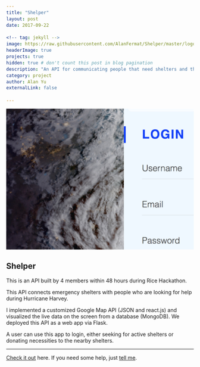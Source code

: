 ```yaml
---
title: "Shelper"
layout: post
date: 2017-09-22

<!-- tag: jekyll -->
image: https://raw.githubusercontent.com/AlanFermat/Shelper/master/logo.png
headerImage: true
projects: true
hidden: true # don't count this post in blog pagination
description: "An API for communicating people that need shelters and the available shelters during Harvey Hurricane"
category: project
author: Alan Yu
externalLink: false

---
```


![Screenshot](https://raw.githubusercontent.com/AlanFermat/Shelper/master/frontend/shelper.jpg)

## Shelper

This is an API built by 4 members within 48 hours during Rice Hackathon. 

This API connects emergency shelters with people who are looking for help during Hurricane Harvey. 

I implemented a customized Google Map API (JSON and react.js) and visualized the live data on the screen from a database (MongoDB). We deployed this API as a web app via Flask.

A user can use this app to login, either seeking for active shelters or donating necessities to the nearby shelters. 

---

[Check it out](https://github.com/AlanFermat/Shelper) here.
If you need some help, just [tell me](https://github.com/AlanFermat/Shelper/issues).
